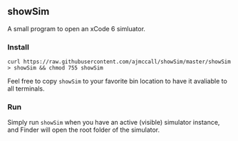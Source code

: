## showSim

A small program to open an xCode 6 simluator.

### Install

```
curl https://raw.githubusercontent.com/ajmccall/showSim/master/showSim > showSim && chmod 755 showSim
```

Feel free to copy `showSim` to your favorite bin location to have it avaliable to all terminals.

### Run

Simply run `showSim` when you have an active (visible) simulator instance, and Finder will open the root folder of the simulator.

